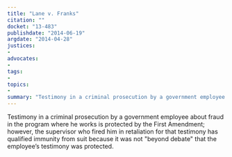 ```yaml
---
title: "Lane v. Franks"
citation: ""
docket: "13-483"
publishdate: "2014-06-19"
argdate: "2014-04-28"
justices:
- 
advocates:
- 
tags:
- 
topics:
- 
summary: "Testimony in a criminal prosecution by a government employee about fraud in the program where he works is protected by the First Amendment; however, the supervisor who fired him in retaliation for that testimony has qualified immunity from suit because it was not "beyond debate" that the employee’s testimony was protected."
---
```

Testimony in a criminal prosecution by a government employee about fraud in the program where he works is protected by the First Amendment; however, the supervisor who fired him in retaliation for that testimony has qualified immunity from suit because it was not "beyond debate" that the employee’s testimony was protected.

